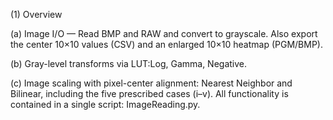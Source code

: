 (1) Overview

(a) Image I/O — Read BMP and RAW and convert to grayscale.
    Also export the center 10×10 values (CSV) and an enlarged 10×10 heatmap (PGM/BMP).
    
(b) Gray-level transforms via LUT:Log, Gamma, Negative.

(c) Image scaling with pixel-center alignment: Nearest Neighbor and Bilinear, including the five prescribed cases (i–v).
    All functionality is contained in a single script: ImageReading.py.
